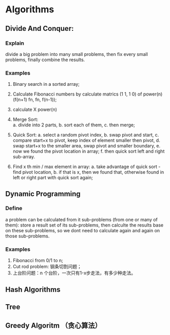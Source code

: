 # Algorithms

## Divide And Conquer:
### Explain
divide a big problem into many small problems, then fix every small problems, finally combine the results.
### Examples
1. Binary search in a sorted array;
2. Calculate Fibonacci numbers by calculate matrics (1 1, 1 0) of power(n) (f(n+1) fn, fn, f(n-1));
3. calculate X power(n)
4. Merge Sort:  
	a. divide into 2 parts, 
	b. sort each of them, 
	c. then merge;
5. Quick Sort: 
	a. select a random pivot index, 
	b. swap pivot and start, 
	c. compare start+x to pivot, keep index of element smaller then pivot, 
	d. swap start+x to the smaller area, swap pivot and smaller boundary, 
	e. now we found the pivot location in array; 
	f. then quick sort left and right sub-array.
	
6. Find x th min / max element in array: 
	a. take advantage of quick sort - find pivot location, 
	b. if that is x, then we found that, otherwise found in left or right part with quick sort again;
	
## Dynamic Programming

### Define
a problem can be calculated from it sub-problems (from one or many of them): store a result set of its sub-problems, then calculte the results base on these sub-problems, so we dont need to calculate again and again on those sub-problems.

### Examples
1. Fibonacci from 0/1 to n;
2. Cut rod problem: 钢条切割问题；
3. 上台阶问题：n 个台阶，一次只有1-x步走法，有多少种走法。

## Hash Algorithms

## Tree

## Greedy Algoritm （贪心算法）
